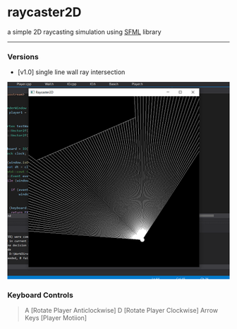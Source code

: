 # raycaster2D
a simple 2D raycasting simulation using [SFML](https://www.sfml-dev.org/) library
___
### Versions
* [v1.0]
    single line wall ray intersection

![screenshot](extras/ss.png)

### Keyboard Controls

> A [Rotate Player Anticlockwise]
> D [Rotate Player Clockwise]
> Arrow Keys [Player Motiion]
